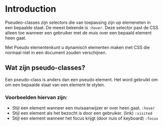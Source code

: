 # Introduction

Pseudeo-classes zijn selectors die van toepassing zijn op elemeneten in een bepaalde staat.
De meest bekende is `:hover`. Deze selector past de CSS alleen toe wanneer een gebruiker met de muis over een bepaald element heen gaat.

Met Pseudo elementenkunt u dynamisch elementen maken met CSS die normaal niet in een document zouden verschijnen.

## Wat zijn pseudo-classes?

Een pseudo-class is anders dan een pseudo element. Het word gebruikt om om een bepaalde staat van een element te stylen.

### Voorbeelden hiervan zijn:

- Stijl een element wanneer een muisaanwijzer er over heen gaat. `:hover`
- Stijl een element als het bezocht is door een gebruiker. (link) `:visited`
- Stijl een element wanneer het focus krijgt (door nuis of keyboard) `:focus`
